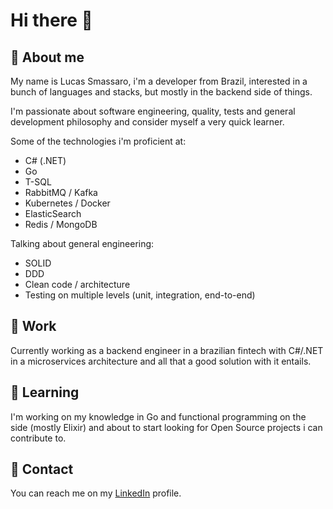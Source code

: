 # Hi there 👋

## 🚀 About me

My name is Lucas Smassaro, i'm a developer from Brazil, interested in a bunch of languages and stacks, but mostly in the backend side of things.

I'm passionate about software engineering, quality, tests and general development philosophy and consider myself a very quick learner.

Some of the technologies i'm proficient at:

- C# (.NET)
- Go
- T-SQL
- RabbitMQ / Kafka
- Kubernetes / Docker
- ElasticSearch
- Redis / MongoDB

Talking about general engineering:

- SOLID
- DDD
- Clean code / architecture
- Testing on multiple levels (unit, integration, end-to-end)

## 💼 Work 

Currently working as a backend engineer in a brazilian fintech with C#/.NET in a microservices architecture and all that a good solution with it entails.

## 📖 Learning

I'm working on my knowledge in Go and functional programming on the side (mostly Elixir) and about to start looking for Open Source projects i can contribute to.

## 📲 Contact

You can reach me on my [LinkedIn](https://www.linkedin.com/in/lucas-smassaro/) profile.
